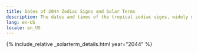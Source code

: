 ```yaml
---
title: Dates of 2044 Zodiac Signs and Solar Terms
description: The dates and times of the tropical zodiac signs, widely used in western astrology, and solar terms of year 2044
lang: en-US
locale: en_US
---
```

{% include_relative _solarterm_details.html year="2044" %}
